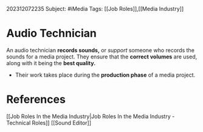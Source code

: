 202312072235
Subject: #iMedia
Tags: [[Job Roles]],[[Media Industry]]

# Audio Technician

An audio technician **records sounds,** or *support* someone who records the sounds for a media project. They ensure that the **correct volumes** are used, along with it being the **best quality.**

- Their work takes place during the **production phase** of a media project.

# **References**

[[Job Roles In the Media Industry|Job Roles In the Media Industry - Technical Roles]]
[[Sound Editor]]
